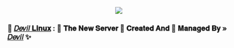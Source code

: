 <p align="center"><a href="https://t.me/ham_sath_hai"><img src="https://te.legra.ph/file/2721e5ac250e4ae4f2190.jpg"></a></p>

### 🥀 [𝐷𝑒𝑣𝑖𝑙 𝐋𝐢𝐧𝐮𝐱](https://t.me/ham_sath_hai) : 🍁 𝐓𝐡𝐞 𝐍𝐞𝐰 𝐒𝐞𝐫𝐯𝐞𝐫 📡 𝐂𝐫𝐞𝐚𝐭𝐞𝐝 𝐀𝐧𝐝 💞 𝐌𝐚𝐧𝐚𝐠𝐞𝐝 𝐁𝐲 » [𝐷𝑒𝑣𝑖𝑙](https://t.me/misterjack18) ✨

